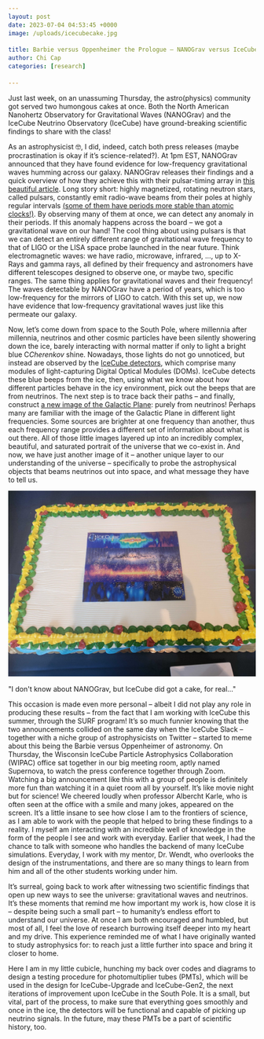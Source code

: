 ```yaml
---
layout: post
date: 2023-07-04 04:53:45 +0000
image: /uploads/icecubecake.jpg

title: Barbie versus Oppenheimer the Prologue — NANOGrav versus IceCube
author: Chi Cap
categories: [research]

---
```

Just last week, on an unassuming Thursday, the astro(physics) community got served two humongous cakes at once. Both the North American Nanohertz Observatory for Gravitational Waves (NANOGrav) and the IceCube Neutrino Observatory (IceCube) have ground-breaking scientific findings to share with the class!

As an astrophysicist 🤓, I did, indeed, catch both press releases (maybe procrastination is okay if it’s science-related?). At 1pm EST, NANOGrav announced that they have found evidence for low-frequency gravitational waves humming across our galaxy. NANOGrav releases their findings and a quick overview of how they achieve this with their pulsar-timing array in [this beautiful article](https://nanograv.org/news/15yrRelease). Long story short: highly magnetized, rotating neutron stars, called pulsars, constantly emit radio-wave beams from their poles at highly regular intervals [(some of them have periods more stable than atomic clocks!)](https://link.springer.com/article/10.1007/s11214-017-0459-0). By observing many of them at once, we can detect any anomaly in their periods. If this anomaly happens across the board – we got a gravitational wave on our hand! The cool thing about using pulsars is that we can detect an entirely different range of gravitational wave frequency to that of LIGO or the LISA space probe launched in the near future. Think electromagnetic waves: we have radio, microwave, infrared, …, up to X-Rays and gamma rays, all defined by their frequency and astronomers have different telescopes designed to observe one, or maybe two, specific ranges. The same thing applies for gravitational waves and their frequency! The waves detectable by NANOGrav have a period of years, which is too low-frequency for the mirrors of LIGO to catch. With this set up, we now have evidence that low-frequency gravitational waves just like this permeate our galaxy. 

Now, let’s come down from space to the South Pole, where millennia after millennia, neutrinos and other cosmic particles have been silently showering down the ice, barely interacting with normal matter if only to light a bright blue C*Cherenkov* shine. Nowadays, those lights do not go unnoticed, but instead are observed by the [IceCube detectors](https://icecube.wisc.edu/science/icecube/), which comprise many modules of light-capturing Digital Optical Modules (DOMs). IceCube detects these blue beeps from the ice, then, using what we know about how different particles behave in the icy environment, pick out the beeps that are from neutrinos. The next step is to trace back their paths – and finally, construct [a new image of the Galactic Plane](https://icecube.wisc.edu/news/press-releases/2023/06/our-galaxy-seen-through-a-new-lens-neutrinos-detected-by-icecube/): purely from neutrinos! Perhaps many are familiar with the image of the Galactic Plane in different light frequencies. Some sources are brighter at one frequency than another, thus each frequency range provides a different set of information about what is out there. All of those little images layered up into an incredibly complex, beautiful, and saturated portrait of the universe that we co-exist in. And now, we have just another image of it – another unique layer to our understanding of the universe – specifically to probe the astrophysical objects that beams neutrinos out into space, and what message they have to tell us.

![](/uploads/icecubecake.jpg) 

"I don't know about NANOGrav, but IceCube did got a cake, for real..."

This occasion is made even more personal – albeit I did not play any role in producing these results – from the fact that I am working with IceCube this summer, through the SURF program! It’s so much funnier knowing that the two announcements collided on the same day when the IceCube Slack – together with a niche group of astrophysicists on Twitter – started to meme about this being the Barbie versus Oppenheimer of astronomy. On Thursday, the Wisconsin IceCube Particle Astrophysics Collaboration (WIPAC) office sat together in our big meeting room, aptly named Supernova, to watch the press conference together through Zoom. Watching a big announcement like this with a group of people is definitely more fun than watching it in a quiet room all by yourself. It’s like movie night but for science! We cheered loudly when professor Albercht Karle, who is often seen at the office with a smile and many jokes, appeared on the screen. It’s a little insane to see how close I am to the frontiers of science, as  I am able to work with the people that helped to bring these findings to a reality.  I myself am interacting with an incredible well of knowledge in the form of the people I see and work with everyday. Earlier that week, I had the chance to talk with someone who handles the backend of many IceCube simulations. Everyday, I work with my mentor, Dr. Wendt, who overlooks the design of the instrumentations, and there are so many things to learn from him and all of the other students working under him.

It’s surreal, going back to work after witnessing two scientific findings that open up new ways to see the universe: gravitational waves and neutrinos. It’s these moments that remind me how important my work is, how close it is – despite being such a small part – to humanity’s endless effort to understand our universe. At once I am both encouraged and humbled, but most of all, I feel the love of research burrowing itself deeper into my heart and my drive. This experience reminded me of what I have originally wanted to study astrophysics for: to reach just a little further into space and bring it closer to home.

Here I am in my little cubicle, hunching my back over codes and diagrams to design a testing procedure for photomultiplier tubes (PMTs), which will be used in the design for IceCube-Upgrade and IceCube-Gen2, the next iterations of improvement upon IceCube in the South Pole. It is a small, but vital, part of the process, to make sure that everything goes smoothly and once in the ice, the detectors will be functional and capable of picking up neutrino signals. In the future, may these PMTs be a part of scientific history, too. 





